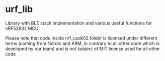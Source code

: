 # urf_lib
Library with BLE stack implementation and various useful functions for nRF52832 MCU

Please note that code inside nrf_usdk52 folder is licensed under different terms (coming from Nordic and ARM, in contrary to all other code which is developed by our team) and is not subject of MIT license used for all other code
